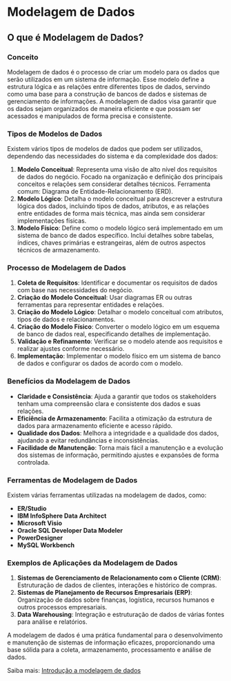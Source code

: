 # Modelagem de Dados


## O que é Modelagem de Dados?

### Conceito

Modelagem de dados é o processo de criar um modelo para os dados que serão utilizados em um sistema de informação. Esse modelo define a estrutura lógica e as relações entre diferentes tipos de dados, servindo como uma base para a construção de bancos de dados e sistemas de gerenciamento de informações. A modelagem de dados visa garantir que os dados sejam organizados de maneira eficiente e que possam ser acessados e manipulados de forma precisa e consistente.

### Tipos de Modelos de Dados

Existem vários tipos de modelos de dados que podem ser utilizados, dependendo das necessidades do sistema e da complexidade dos dados:

1. **Modelo Conceitual**: Representa uma visão de alto nível dos requisitos de dados do negócio. Focado na organização e definição dos principais conceitos e relações sem considerar detalhes técnicos. Ferramenta comum: Diagrama de Entidade-Relacionamento (ERD).
2. **Modelo Lógico**: Detalha o modelo conceitual para descrever a estrutura lógica dos dados, incluindo tipos de dados, atributos, e as relações entre entidades de forma mais técnica, mas ainda sem considerar implementações físicas.
3. **Modelo Físico**: Define como o modelo lógico será implementado em um sistema de banco de dados específico. Inclui detalhes sobre tabelas, índices, chaves primárias e estrangeiras, além de outros aspectos técnicos de armazenamento.

### Processo de Modelagem de Dados

1. **Coleta de Requisitos**: Identificar e documentar os requisitos de dados com base nas necessidades do negócio.
2. **Criação do Modelo Conceitual**: Usar diagramas ER ou outras ferramentas para representar entidades e relações.
3. **Criação do Modelo Lógico**: Detalhar o modelo conceitual com atributos, tipos de dados e relacionamentos.
4. **Criação do Modelo Físico**: Converter o modelo lógico em um esquema de banco de dados real, especificando detalhes de implementação.
5. **Validação e Refinamento**: Verificar se o modelo atende aos requisitos e realizar ajustes conforme necessário.
6. **Implementação**: Implementar o modelo físico em um sistema de banco de dados e configurar os dados de acordo com o modelo.

### Benefícios da Modelagem de Dados

- **Claridade e Consistência**: Ajuda a garantir que todos os stakeholders tenham uma compreensão clara e consistente dos dados e suas relações.
- **Eficiência de Armazenamento**: Facilita a otimização da estrutura de dados para armazenamento eficiente e acesso rápido.
- **Qualidade dos Dados**: Melhora a integridade e a qualidade dos dados, ajudando a evitar redundâncias e inconsistências.
- **Facilidade de Manutenção**: Torna mais fácil a manutenção e a evolução dos sistemas de informação, permitindo ajustes e expansões de forma controlada.

### Ferramentas de Modelagem de Dados

Existem várias ferramentas utilizadas na modelagem de dados, como:

- **ER/Studio**
- **IBM InfoSphere Data Architect**
- **Microsoft Visio**
- **Oracle SQL Developer Data Modeler**
- **PowerDesigner**
- **MySQL Workbench**

### Exemplos de Aplicações da Modelagem de Dados

1. **Sistemas de Gerenciamento de Relacionamento com o Cliente (CRM)**: Estruturação de dados de clientes, interações e histórico de compras.
2. **Sistemas de Planejamento de Recursos Empresariais (ERP)**: Organização de dados sobre finanças, logística, recursos humanos e outros processos empresariais.
3. **Data Warehousing**: Integração e estruturação de dados de várias fontes para análise e relatórios.

A modelagem de dados é uma prática fundamental para o desenvolvimento e manutenção de sistemas de informação eficazes, proporcionando uma base sólida para a coleta, armazenamento, processamento e análise de dados.

Saiba mais: [Introdução a modelagem de dados](https://www.youtube.com/watch?v=SEnnucNP1h0&ab_channel=No-CodeStart-Up)